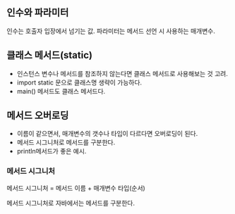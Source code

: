 ## 인수와 파라미터

인수는 호출자 입장에서 넘기는 값.
파라미터는 메서드 선언 시 사용하는 매개변수.

## 클래스 메서드(static)

- 인스턴스 변수나 메서드를 참조하지 않는다면 클래스 메서드로 사용해보는 것 고려.
- import static 문으로 클래스명 생략이 가능하다.
- main() 메서드도 클래스 메서드다.

## 메서드 오버로딩

- 이름이 같으면서, 매개변수의 갯수나 타입이 다르다면 오버로딩이 된다.
- 메서드 시그니처로 메서드를 구분한다.
- println메서드가 좋은 예시.

### 메서드 시그니처

메서드 시그니처 = 메서드 이름 + 매개변수 타입(순서)

메서드 시그니처로 자바에서는 메서드를 구분한다.